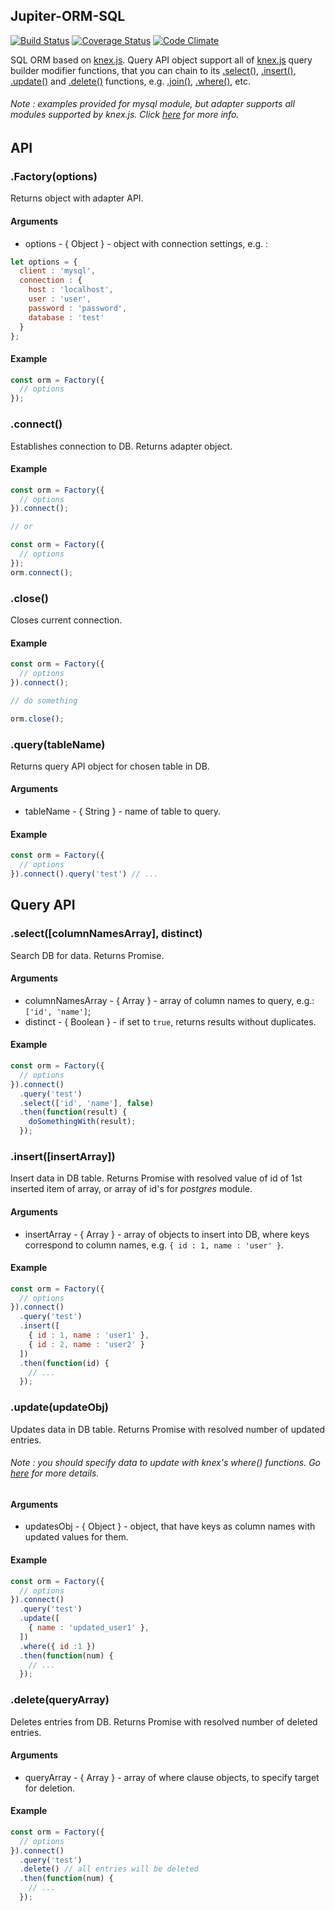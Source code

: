 ## Jupiter-ORM-SQL
[![Build Status](https://travis-ci.org/zoilorys/jupiter-orm-sql.svg?branch=master)](https://travis-ci.org/zoilorys/jupiter-orm-sql) [![Coverage Status](https://coveralls.io/repos/zoilorys/jupiter-orm-sql/badge.svg?branch=master&service=github)](https://coveralls.io/github/zoilorys/jupiter-orm-sql?branch=master) [![Code Climate](https://codeclimate.com/github/zoilorys/jupiter-orm-sql/badges/gpa.svg)](https://codeclimate.com/github/zoilorys/jupiter-orm-sql)

SQL ORM based on [knex.js](http://knexjs.org/). Query API object support all of [knex.js](http://knexjs.org/) query builder modifier functions, that you can chain to its [.select()](), [.insert()](), [.update()]() and [.delete()]() functions, e.g. [.join()](http://knexjs.org/#Builder-join), [.where()](http://knexjs.org/#Builder-where), etc.
###### Note : examples provided for *mysql* module, but adapter supports all modules supported by knex.js. Click [here](http://knexjs.org/#Installation-node) for more info.

## API

### .Factory(options)

Returns object with adapter API.

#### **Arguments**
* options - { Object } - object with connection settings, e.g. :

```javascript
let options = {
  client : 'mysql',
  connection : {
    host : 'localhost',
    user : 'user',
    password : 'password',
    database : 'test'
  }
};
```

#### **Example**

``` javascript
const orm = Factory({
  // options
});

```

### .connect()

Establishes connection to DB. Returns adapter object.

#### **Example**

```javascript
const orm = Factory({
  // options
}).connect();

// or

const orm = Factory({
  // options
});
orm.connect();
```

### .close()

Closes current connection.

#### **Example**

```javascript
const orm = Factory({
  // options
}).connect();

// do something

orm.close();
```

### .query(tableName)

Returns query API object for chosen table in DB.

#### **Arguments**
* tableName - { String } - name of table to query.

#### **Example**

```javascript
const orm = Factory({
  // options
}).connect().query('test') // ...
```

## Query API

### .select([columnNamesArray], distinct)

Search DB for data. Returns Promise.

#### **Arguments**
* columnNamesArray - { Array } - array of column names to query, e.g.: `['id', 'name']`;
* distinct - { Boolean } - if set to `true`, returns results without duplicates.

#### **Example**

```javascript
const orm = Factory({
  // options
}).connect()
  .query('test')
  .select(['id', 'name'], false)
  .then(function(result) {
    doSomethingWith(result);
  });
```

### .insert([insertArray])

Insert data in DB table. Returns Promise with resolved value of id of 1st inserted item of array, or array of id's for *postgres* module.

#### **Arguments**
* insertArray - { Array } - array of objects to insert into DB, where keys correspond to column names, e.g. `{ id : 1, name : 'user' }`.

#### **Example**

```javascript
const orm = Factory({
  // options
}).connect()
  .query('test')
  .insert([
    { id : 1, name : 'user1' },
    { id : 2, name : 'user2' }
  ])
  .then(function(id) {
    // ...
  });
```

### .update(updateObj)

Updates data in DB table. Returns Promise with resolved number of updated entries.
###### Note : you should specify data to update with knex's where() functions. Go [here](http://knexjs.org/#Builder-where) for more details.

#### **Arguments**
* updatesObj - { Object } - object, that have keys as column names with updated values for them.

#### **Example**

```javascript
const orm = Factory({
  // options
}).connect()
  .query('test')
  .update([
    { name : 'updated_user1' },
  ])
  .where({ id :1 })
  .then(function(num) {
    // ...
  });
```

### .delete(queryArray)

Deletes entries from DB. Returns Promise with resolved number of deleted entries.

#### **Arguments**
* queryArray - { Array } - array of where clause objects, to specify target for deletion.

#### **Example**

```javascript
const orm = Factory({
  // options
}).connect()
  .query('test')
  .delete() // all entries will be deleted
  .then(function(num) {
    // ...
  });
```
